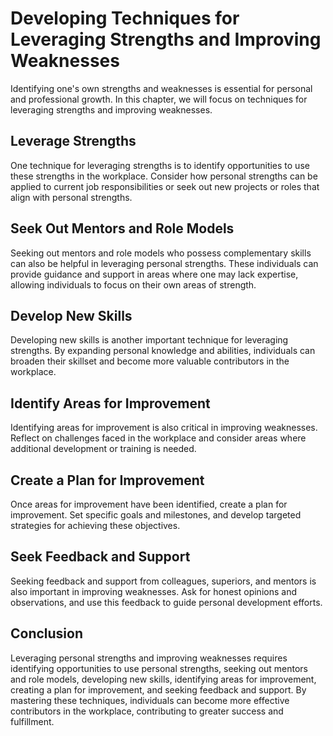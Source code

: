Developing Techniques for Leveraging Strengths and Improving Weaknesses
=========================================================================================================================

Identifying one's own strengths and weaknesses is essential for personal and professional growth. In this chapter, we will focus on techniques for leveraging strengths and improving weaknesses.

Leverage Strengths
------------------

One technique for leveraging strengths is to identify opportunities to use these strengths in the workplace. Consider how personal strengths can be applied to current job responsibilities or seek out new projects or roles that align with personal strengths.

Seek Out Mentors and Role Models
--------------------------------

Seeking out mentors and role models who possess complementary skills can also be helpful in leveraging personal strengths. These individuals can provide guidance and support in areas where one may lack expertise, allowing individuals to focus on their own areas of strength.

Develop New Skills
------------------

Developing new skills is another important technique for leveraging strengths. By expanding personal knowledge and abilities, individuals can broaden their skillset and become more valuable contributors in the workplace.

Identify Areas for Improvement
------------------------------

Identifying areas for improvement is also critical in improving weaknesses. Reflect on challenges faced in the workplace and consider areas where additional development or training is needed.

Create a Plan for Improvement
-----------------------------

Once areas for improvement have been identified, create a plan for improvement. Set specific goals and milestones, and develop targeted strategies for achieving these objectives.

Seek Feedback and Support
-------------------------

Seeking feedback and support from colleagues, superiors, and mentors is also important in improving weaknesses. Ask for honest opinions and observations, and use this feedback to guide personal development efforts.

Conclusion
----------

Leveraging personal strengths and improving weaknesses requires identifying opportunities to use personal strengths, seeking out mentors and role models, developing new skills, identifying areas for improvement, creating a plan for improvement, and seeking feedback and support. By mastering these techniques, individuals can become more effective contributors in the workplace, contributing to greater success and fulfillment.

